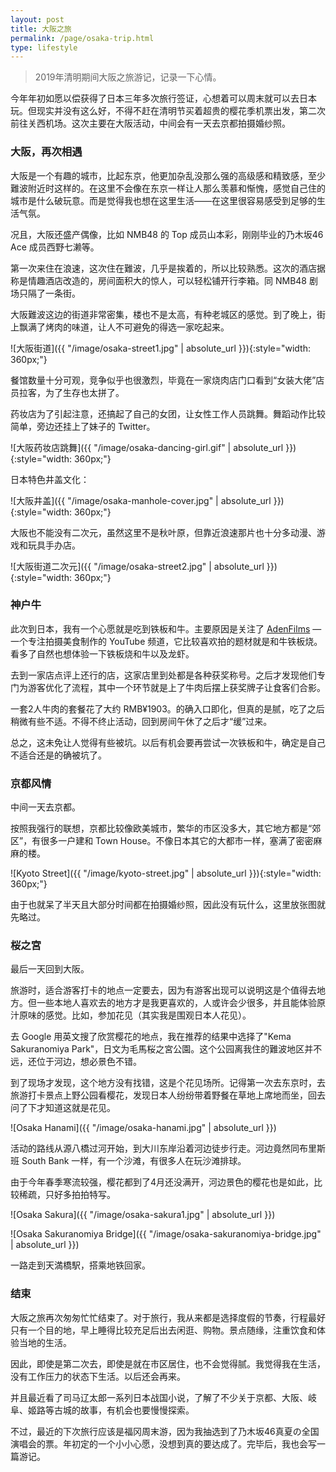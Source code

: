 ```yaml
---
layout: post
title: 大阪之旅
permalink: /page/osaka-trip.html
type: lifestyle
---
```


> 2019年清明期间大阪之旅游记，记录一下心情。

今年年初如愿以偿获得了日本三年多次旅行签证，心想着可以周末就可以去日本玩。但现实并没有这么好，不得不赶在清明节买着超贵的樱花季机票出发，第二次前往关西机场。这次主要在大阪活动，中间会有一天去京都拍摄婚纱照。

### 大阪，再次相遇

大阪是一个有趣的城市，比起东京，他更加杂乱没那么强的高级感和精致感，至少難波附近时这样的。在这里不会像在东京一样让人那么羡慕和惭愧，感觉自己住的城市是什么破玩意。而是觉得我也想在这里生活——在这里很容易感受到足够的生活气氛。

况且，大阪还盛产偶像，比如 NMB48 的 Top 成员山本彩，刚刚毕业的乃木坂46 Ace 成员西野七濑等。

第一次来住在浪速，这次住在難波，几乎是挨着的，所以比较熟悉。这次的酒店据称是情趣酒店改造的，房间面积大的惊人，可以轻松铺开行李箱。同 NMB48 剧场只隔了一条街。

大阪難波这边的街道非常密集，楼也不是太高，有种老城区的感觉。到了晚上，街上飘满了烤肉的味道，让人不可避免的得选一家吃起来。

![大阪街道]({{ "/image/osaka-street1.jpg" | absolute_url }}){:style="width: 360px;"}

餐馆数量十分可观，竞争似乎也很激烈，毕竟在一家烧肉店门口看到“女装大佬”店员拉客，为了生存也太拼了。

药妆店为了引起注意，还搞起了自己的女团，让女性工作人员跳舞。舞蹈动作比较简单，旁边还挂上了妹子的 Twitter。

![大阪药妆店跳舞]({{ "/image/osaka-dancing-girl.gif" | absolute_url }}){:style="width: 360px;"}

日本特色井盖文化：

![大阪井盖]({{ "/image/osaka-manhole-cover.jpg" | absolute_url }}){:style="width: 360px;"}

大阪也不能没有二次元，虽然这里不是秋叶原，但靠近浪速那片也十分多动漫、游戏和玩具手办店。

![大阪街道二次元]({{ "/image/osaka-street2.jpg" | absolute_url }}){:style="width: 360px;"}

### 神户牛

此次到日本，我有一个心愿就是吃到铁板和牛。主要原因是关注了 [AdenFilms](https://www.youtube.com/channel/UCu9g5OmzcCpcJnmSYyHnIVw) — 一个专注拍摄美食制作的 YouTube 频道，它比较喜欢拍的题材就是和牛铁板烧。看多了自然也想体验一下铁板烧和牛以及龙虾。

去到一家店点评上还行的店，这家店里到处都是各种获奖称号。之后才发现他们专门为游客优化了流程，其中一个环节就是上了牛肉后摆上获奖牌子让食客们合影。

一套2人牛肉的套餐花了大约 RMB¥1903。的确入口即化，但真的是腻，吃了之后稍微有些不适。不得不终止活动，回到房间午休了之后才“缓”过来。

总之，这未免让人觉得有些被坑。以后有机会要再尝试一次铁板和牛，确定是自己不适合还是的确被坑了。

### 京都风情

中间一天去京都。

按照我强行的联想，京都比较像欧美城市，繁华的市区没多大，其它地方都是“郊区”，有很多一户建和 Town House。不像日本其它的大都市一样，塞满了密密麻麻的楼。

![Kyoto Street]({{ "/image/kyoto-street.jpg" | absolute_url }}){:style="width: 360px;"}

由于也就呆了半天且大部分时间都在拍摄婚纱照，因此没有玩什么，这里放张图就先略过。

### 桜之宮

最后一天回到大阪。

旅游时，适合游客打卡的地点一定要去，因为有游客出现可以说明这是个值得去地方。但一些本地人喜欢去的地方才是我更喜欢的，人或许会少很多，并且能体验原汁原味的感觉。比如，参加花见（其实我是围观日本人花见）。

去 Google 用英文搜了欣赏樱花的地点，我在推荐的结果中选择了"Kema Sakuranomiya Park"，日文为毛馬桜之宮公園。这个公园离我住的難波地区并不远，还位于河边，想必景色不错。

到了现场才发现，这个地方没有找错，这是个花见场所。记得第一次去东京时，去旅游打卡景点上野公园看樱花，发现日本人纷纷带着野餐在草地上席地而坐，回去问了下才知道这就是花见。

![Osaka Hanami]({{ "/image/osaka-hanami.jpg" | absolute_url }})

活动的路线从源八橋过河开始，到大川东岸沿着河边徒步行走。河边竟然同布里斯班 South Bank 一样，有一个沙滩，有很多人在玩沙滩排球。

由于今年春季寒流较强，樱花都到了4月还没满开，河边景色的樱花也是如此，比较稀疏，只好多拍拍特写。

![Osaka Sakura]({{ "/image/osaka-sakura1.jpg" | absolute_url }})

![Osaka Sakuranomiya Bridge]({{ "/image/osaka-sakuranomiya-bridge.jpg" | absolute_url }})

一路走到天満橋駅，搭乘地铁回家。

### 结束

大阪之旅再次匆匆忙忙结束了。对于旅行，我从来都是选择度假的节奏，行程最好只有一个目的地，早上睡得比较充足后出去闲逛、购物。景点随缘，注重饮食和体验当地的生活。

因此，即使是第二次去，即使是就在市区居住，也不会觉得腻。我觉得我在生活，没有工作压力的状态下生活。以后还会再来。

并且最近看了司马辽太郎一系列日本战国小说，了解了不少关于京都、大阪、岐阜、姬路等古城的故事，有机会也要慢慢探索。

不过，最近的下次旅行应该是福冈周末游，因为我抽选到了乃木坂46真夏の全国演唱会的票。年初定的一个小小心愿，没想到真的要达成了。完毕后，我也会写一篇游记。
